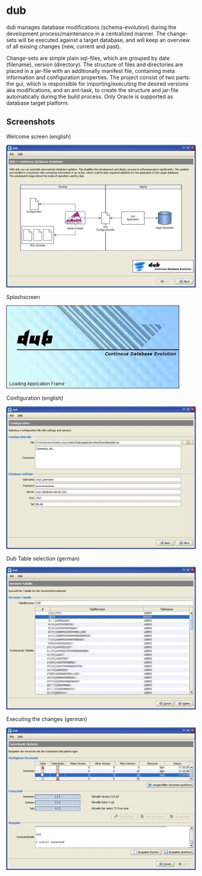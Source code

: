 dub
===
dub manages database modifications (schema-evolution) during the development process/maintenance in a centralized manner.
The change-sets will be executed against a target database, and will keep an overview of all exising changes (new, current and past).

Change-sets are simple plain sql-files, which are grouped by date (filename), version (directory). The structure of files and directories are placed in a jar-file with an additionally manifest file, containing meta information and configuration properties.
The project consist of two parts: the gui, which is responsible for importing/executing the desired versions aka modifications, and an ant-task, to create the structure and jar-file automatically during the build process.
Only Oracle is supported as database target platform.


Screenshots
-----------
Welcome screen (english)

![Welcome screen (english)](https://github.com/d8bitr/dub/raw/master/images/readme-01.jpg)

Splashscreen

![Splashscreen](https://github.com/d8bitr/dub/raw/master/images/readme-02.jpg)

Configuration (english)

![Configuration (english)](https://github.com/d8bitr/dub/raw/master/images/readme-03.jpg)

Dub Table selection (german)

![Dub Table selection (german)](https://github.com/d8bitr/dub/raw/master/images/readme-04.jpg)

Executing the changes (german)

![Executing the changes (german)](https://github.com/d8bitr/dub/raw/master/images/readme-05.jpg)

